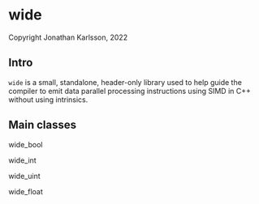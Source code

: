 wide
===
Copyright Jonathan Karlsson, 2022

Intro
---

`wide` is a small, standalone, header-only library used to help guide the compiler to emit data parallel processing instructions using SIMD in C++ without using intrinsics.

Main classes
---

wide_bool

wide_int

wide_uint

wide_float
